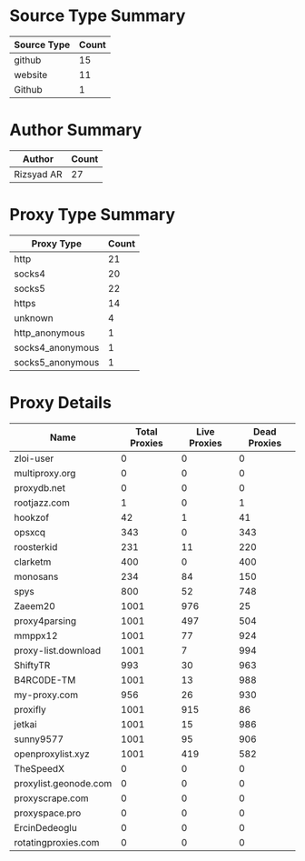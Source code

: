 # Source Type Summary

| Source Type | Count |
|-------------|-------|
| github | 15 |
| website | 11 |
| Github | 1 |


# Author Summary

| Author | Count |
|--------|-------|
| Rizsyad AR | 27 |


# Proxy Type Summary

| Proxy Type | Count |
|------------|-------|
| http | 21 |
| socks4 | 20 |
| socks5 | 22 |
| https | 14 |
| unknown | 4 |
| http_anonymous | 1 |
| socks4_anonymous | 1 |
| socks5_anonymous | 1 |


# Proxy Details

| Name | Total Proxies | Live Proxies | Dead Proxies |
|------|---------------|--------------|---------------|
| zloi-user | 0 | 0 | 0 |
| multiproxy.org | 0 | 0 | 0 |
| proxydb.net | 0 | 0 | 0 |
| rootjazz.com | 1 | 0 | 1 |
| hookzof | 42 | 1 | 41 |
| opsxcq | 343 | 0 | 343 |
| roosterkid | 231 | 11 | 220 |
| clarketm | 400 | 0 | 400 |
| monosans | 234 | 84 | 150 |
| spys | 800 | 52 | 748 |
| Zaeem20 | 1001 | 976 | 25 |
| proxy4parsing | 1001 | 497 | 504 |
| mmppx12 | 1001 | 77 | 924 |
| proxy-list.download | 1001 | 7 | 994 |
| ShiftyTR | 993 | 30 | 963 |
| B4RC0DE-TM | 1001 | 13 | 988 |
| my-proxy.com | 956 | 26 | 930 |
| proxifly | 1001 | 915 | 86 |
| jetkai | 1001 | 15 | 986 |
| sunny9577 | 1001 | 95 | 906 |
| openproxylist.xyz | 1001 | 419 | 582 |
| TheSpeedX | 0 | 0 | 0 |
| proxylist.geonode.com | 0 | 0 | 0 |
| proxyscrape.com | 0 | 0 | 0 |
| proxyspace.pro | 0 | 0 | 0 |
| ErcinDedeoglu | 0 | 0 | 0 |
| rotatingproxies.com | 0 | 0 | 0 |
